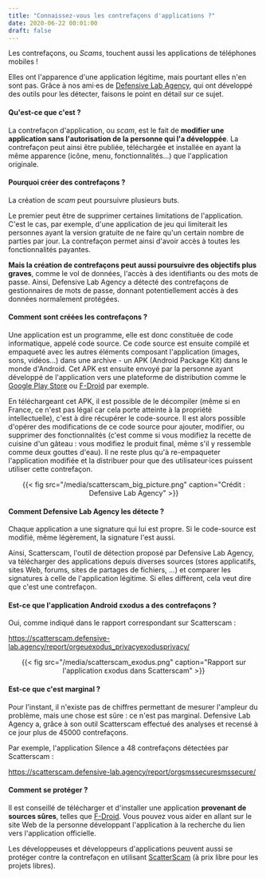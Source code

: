 ```yaml
---
title: "Connaissez-vous les contrefaçons d'applications ?"
date: 2020-06-22 00:01:00
draft: false
---
```


Les contrefaçons, ou *Scams*, touchent aussi les applications de téléphones mobiles !

Elles ont l'apparence d'une application légitime, mais pourtant elles n'en sont pas. Grâce à nos ami·es de [Defensive Lab Agency](https://defensive-lab.agency/), qui ont développé des outils pour les détecter, faisons le point en détail sur ce sujet.

#### Qu'est-ce que c'est ?

La contrefaçon d'application, ou *scam*, est le fait de **modifier une application sans l'autorisation de la personne qui l'a développée**.  La contrefaçon peut ainsi être publiée, téléchargée et installée en ayant la même apparence (icône, menu, fonctionnalités…) que l'application originale.

#### Pourquoi créer des contrefaçons ?

La création de *scam* peut poursuivre plusieurs buts.

Le premier peut être de supprimer certaines limitations de l'application. C'est le cas, par exemple, d'une application de jeu qui limiterait les personnes ayant la version gratuite de ne faire qu'un certain nombre de parties par jour. La contrefaçon permet ainsi d'avoir accès à toutes les fonctionnalités payantes.

**Mais la création de contrefaçons peut aussi poursuivre des objectifs plus graves**, comme le vol de données, l'accès à des identifiants ou des mots de passe. Ainsi, Defensive Lab Agency a détecté des contrefaçons de gestionnaires de mots de passe, donnant potentiellement accès à des données normalement protégées.

#### Comment sont créées les contrefaçons ?

Une application est un programme, elle est donc constituée de code informatique, appelé code source. Ce code source est ensuite compilé et empaqueté avec les autres éléments composant l'application (images, sons, vidéos…) dans une archive - un APK (Android Package Kit) dans le monde d'Android. Cet APK est ensuite envoyé par la personne ayant développé de l'application vers une plateforme de distribution comme le [Google Play Store](https://play.google.com/) ou [F-Droid](https://f-droid.org/) par exemple.

En téléchargeant cet APK, il est possible de le décompiler (même si en France, ce n'est pas légal car cela porte atteinte à la propriété intellectuelle), c'est à dire récupérer le code-source. Il est alors possible d'opérer des modifications de ce code source pour ajouter, modifier, ou supprimer des fonctionnalités (c'est comme si vous modifiez la recette de cuisine d'un gâteau : vous modifiez le produit final, même s'il y ressemble comme deux gouttes d'eau). Il ne reste plus qu'à re-empaqueter l'application modifiée et la distribuer pour que des utilisateur·ices puissent utiliser cette contrefaçon.

<center>
{{< fig src="/media/scatterscam_big_picture.png" caption="Crédit : Defensive Lab Agency" >}}
</center>

#### Comment Defensive Lab Agency les détecte ?

Chaque application a une signature qui lui est propre. Si le code-source est modifié, même légèrement,  la signature l'est aussi.

Ainsi, Scatterscam, l'outil de détection proposé par Defensive Lab Agency, va télécharger des applications depuis diverses sources (stores applicatifs, sites Web, forums, sites de partages de fichiers, …) et comparer les signatures à celle de l'application légitime. Si elles diffèrent, cela veut dire que c'est une contrefaçon.

#### Est-ce que l'application Android εxodus a des contrefaçons ?

Oui, comme indiqué dans le rapport correspondant sur Scatterscam :

https://scatterscam.defensive-lab.agency/report/orgeuexodus_privacyexodusprivacy/

<center>
{{< fig src="/media/scatterscam_exodus.png" caption="Rapport sur l'application εxodus dans Scatterscam" >}}
</center>

#### Est-ce que c'est marginal ?

Pour l'instant, il n'existe pas de chiffres permettant de mesurer l'ampleur du problème, mais une chose est sûre : ce n'est pas marginal. Defensive Lab Agency a, grâce à son outil Scatterscam effectué des analyses et recensé à ce jour plus de 45000 contrefaçons.

Par exemple, l'application Silence a 48 contrefaçons détectées par Scatterscam :

https://scatterscam.defensive-lab.agency/report/orgsmssecuresmssecure/

#### Comment se protéger ?

Il est conseillé de télécharger et d'installer une application **provenant de sources sûres**, telles que [F-Droid](https://f-droid.org/). Vous pouvez vous aider en allant sur le site Web de la personne développant l'application à la recherche du lien vers l'application officielle.

Les développeuses et développeurs d'applications peuvent aussi se protéger contre la contrefaçon en utilisant [ScatterScam](https://scatterscam.defensive-lab.agency/) (à prix libre pour les projets libres).
